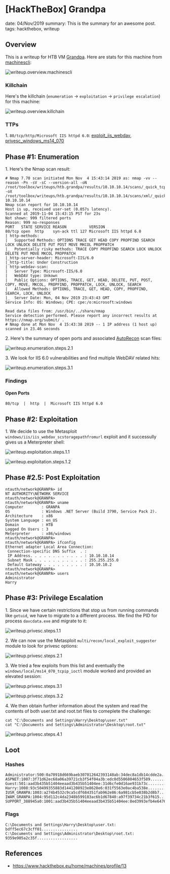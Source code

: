 [HackTheBox] Grandpa
===============
date: 04/Nov/2019
summary: This is the summary for an awesome post.
tags: hackthebox, writeup

## Overview
This is a writeup for HTB VM [Grandpa](https://www.hackthebox.eu/home/machines/profile/13). Here are stats for this machine from [machinescli](https://github.com/7h3rAm/machinescli):

![writeup.overview.machinescli](/static/files/posts_htb_grandpa/machinescli.png.webp)

### Killchain
Here's the killchain (`enumeration` → `exploitation` → `privilege escalation`) for this machine:

![writeup.overview.killchain](/static/files/posts_htb_grandpa/killchain.png.webp)

### TTPs
1\. `80/tcp/http/Microsoft IIS httpd 6.0`: [exploit_iis_webdav](https://github.com/7h3rAm/writeups#exploit_iis_webdav), [privesc_windows_ms14_070](https://github.com/7h3rAm/writeups#privesc_windows_ms14_070)  

## Phase #1: Enumeration
1\. Here's the Nmap scan result:  
```
# Nmap 7.70 scan initiated Mon Nov  4 15:43:14 2019 as: nmap -vv --reason -Pn -sV -sC --version-all -oN /root/toolbox/writeups/htb.grandpa/results/10.10.10.14/scans/_quick_tcp_nmap.txt -oX /root/toolbox/writeups/htb.grandpa/results/10.10.10.14/scans/xml/_quick_tcp_nmap.xml 10.10.10.14
Nmap scan report for 10.10.10.14
Host is up, received user-set (0.057s latency).
Scanned at 2019-11-04 15:43:15 PST for 23s
Not shown: 999 filtered ports
Reason: 999 no-responses
PORT   STATE SERVICE REASON          VERSION
80/tcp open  http    syn-ack ttl 127 Microsoft IIS httpd 6.0
| http-methods:
|   Supported Methods: OPTIONS TRACE GET HEAD COPY PROPFIND SEARCH LOCK UNLOCK DELETE PUT POST MOVE MKCOL PROPPATCH
|_  Potentially risky methods: TRACE COPY PROPFIND SEARCH LOCK UNLOCK DELETE PUT MOVE MKCOL PROPPATCH
|_http-server-header: Microsoft-IIS/6.0
|_http-title: Under Construction
| http-webdav-scan:
|   Server Type: Microsoft-IIS/6.0
|   WebDAV type: Unkown
|   Public Options: OPTIONS, TRACE, GET, HEAD, DELETE, PUT, POST, COPY, MOVE, MKCOL, PROPFIND, PROPPATCH, LOCK, UNLOCK, SEARCH
|   Allowed Methods: OPTIONS, TRACE, GET, HEAD, COPY, PROPFIND, SEARCH, LOCK, UNLOCK
|_  Server Date: Mon, 04 Nov 2019 23:43:43 GMT
Service Info: OS: Windows; CPE: cpe:/o:microsoft:windows

Read data files from: /usr/bin/../share/nmap
Service detection performed. Please report any incorrect results at https://nmap.org/submit/ .
# Nmap done at Mon Nov  4 15:43:38 2019 -- 1 IP address (1 host up) scanned in 23.46 seconds
```

2\. Here's the summary of open ports and associated [AutoRecon](https://github.com/Tib3rius/AutoRecon) scan files:  

![writeup.enumeration.steps.2.1](/static/files/posts_htb_grandpa/openports.png.webp)  

3\. We look for IIS 6.0 vulnerabilities and find multiple WebDAV related hits:  

![writeup.enumeration.steps.3.1](/static/files/posts_htb_grandpa/screenshot01.png.webp)  

### Findings
#### Open Ports
```
80/tcp  |  http  |  Microsoft IIS httpd 6.0
```

## Phase #2: Exploitation
1\. We decide to use the Metasploit `windows/iis/iis_webdav_scstoragepathfromurl` exploit and it successully gives us a Meterpreter shell:  

![writeup.exploitation.steps.1.1](/static/files/posts_htb_grandpa/screenshot02.png.webp)  

![writeup.exploitation.steps.1.2](/static/files/posts_htb_grandpa/screenshot03.png.webp)  

## Phase #2.5: Post Exploitation
```
ntauth/network@GRANPA> id
NT AUTHORITY\NETWORK SERVICE
ntauth/network@GRANPA>  
ntauth/network@GRANPA> uname
Computer        : GRANPA
OS              : Windows .NET Server (Build 3790, Service Pack 2).
Architecture    : x86
System Language : en_US
Domain          : HTB
Logged On Users : 3
Meterpreter     : x86/windows
ntauth/network@GRANPA>  
ntauth/network@GRANPA> ifconfig
Ethernet adapter Local Area Connection:
 Connection-specific DNS Suffix  . :
 IP Address. . . . . . . . . . . . : 10.10.10.14
 Subnet Mask . . . . . . . . . . . : 255.255.255.0
 Default Gateway . . . . . . . . . : 10.10.10.2
ntauth/network@GRANPA>  
ntauth/network@GRANPA> users
Administrator
Harry
```

## Phase #3: Privilege Escalation
1\. Since we have certain restrictions that stop us from running commands like `getuid`, we have to migrate to a different process. We find the PID for process `davcdata.exe` and migrate to it:  

![writeup.privesc.steps.1.1](/static/files/posts_htb_grandpa/screenshot04.png.webp)  

2\. We can now use the Metasploit `multi/recon/local_exploit_suggester` module to look for privesc options:  

![writeup.privesc.steps.2.1](/static/files/posts_htb_grandpa/screenshot05.png.webp)  

3\. We tried a few exploits from this list and eventually the `windows/local/ms14_070_tcpip_ioctl` module worked and provided an elevated session:  

![writeup.privesc.steps.3.1](/static/files/posts_htb_grandpa/screenshot06.png.webp)  

![writeup.privesc.steps.3.2](/static/files/posts_htb_grandpa/screenshot07.png.webp)  

4\. We then obtain further information about the system and read the contents of both user.txt and root.txt files to comeplete the challenge:  
```
cat "C:\Documents and Settings\Harry\Desktop\user.txt"
cat "C:\Documents and Settings\Administrator\Desktop\root.txt"
```

![writeup.privesc.steps.4.1](/static/files/posts_htb_grandpa/screenshot08.png.webp)  

## Loot
### Hashes
```
Administrator:500:0a70918d669baeb307012642393148ab:34dec8a1db14cdde2a.................
ASPNET:1007:3f71d62ec68a06a39721cb3f54f04a3b:edc0d5506804653f589................
Guest:501:aad3b435b51404eeaad3b435b51404ee:31d6cfe0d16ae931b73c...............
Harry:1008:93c50499355883d1441208923e8628e6:031f5563e0ac4ba538e................
IUSR_GRANPA:1003:a274b4532c9ca5cdf684351fab962e86:6a981cb5e038b2d8b7.................
IWAM_GRANPA:1004:95d112c4da2348b599183ac6b1d67840:a97f39734c21b3f615.................
SUPPORT_388945a0:1001:aad3b435b51404eeaad3b435b51404ee:8ed3993efb4e6476e..................
```
### Flags
```
C:\Documents and Settings\Harry\Desktop\user.txt: bdff5ec67c3cff01................
C:\Documents and Settings\Administrator\Desktop\root.txt: 9359e905a2c35f..................
```

## References
* <https://www.hackthebox.eu/home/machines/profile/13>  
